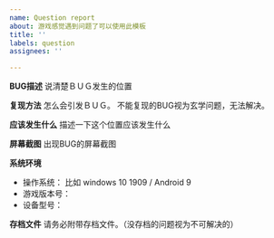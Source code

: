 ```yaml
---
name: Question report
about: 游戏感觉遇到问题了可以使用此模板
title: ''
labels: question
assignees: ''

---
```


**BUG描述**
说清楚ＢＵＧ发生的位置

**复现方法**
怎么会引发ＢＵＧ。
不能复现的BUG视为玄学问题，无法解决。

**应该发生什么**
描述一下这个位置应该发生什么

**屏幕截图**
出现BUG的屏幕截图

**系统环境**
 - 操作系统： 比如 windows 10 1909 / Android 9
 - 游戏版本号：
 - 设备型号：

**存档文件**
请务必附带存档文件。（没存档的问题视为不可解决的）
